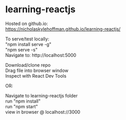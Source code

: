 # learning-reactjs
Hosted on github.io:
<br>
https://nicholaskylehoffman.github.io/learning-reactjs/

To serve/test locally:
<br>
"npm install serve -g"
<br>
"npm serve -s"
<br>
Navigate to: http://localhost:5000  

Download/clone repo
<br>
Drag file into browser window
<br>
Inspect with React Dev Tools

OR:

Navigate to learning-reactjs folder
<br>
run "npm install"
<br>
run "npm start"
<br>
view in browser @ localhost://3000
